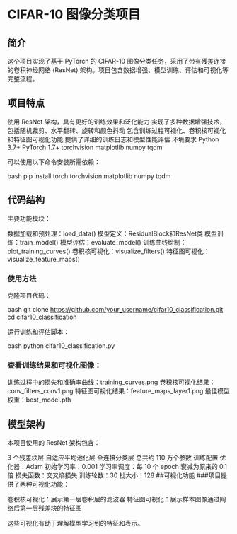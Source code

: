 # CIFAR-10 图像分类项目
## 简介
这个项目实现了基于 PyTorch 的 CIFAR-10 图像分类任务，采用了带有残差连接的卷积神经网络 (ResNet) 架构。项目包含数据增强、模型训练、评估和可视化等完整流程。
## 项目特点
使用 ResNet 架构，具有更好的训练效果和泛化能力
实现了多种数据增强技术，包括随机裁剪、水平翻转、旋转和颜色抖动
包含训练过程可视化、卷积核可视化和特征图可视化功能
提供了详细的训练日志和模型性能评估
环境要求
Python 3.7+
PyTorch 1.7+
torchvision
matplotlib
numpy
tqdm

可以使用以下命令安装所需依赖：

bash
pip install torch torchvision matplotlib numpy tqdm
## 代码结构
主要功能模块：

数据加载和预处理：load_data()
模型定义：ResidualBlock和ResNet类
模型训练：train_model()
模型评估：evaluate_model()
训练曲线绘制：plot_training_curves()
卷积核可视化：visualize_filters()
特征图可视化：visualize_feature_maps()
### 使用方法
克隆项目代码：

bash
git clone https://github.com/your_username/cifar10_classification.git
cd cifar10_classification

运行训练和评估脚本：

bash
python cifar10_classification.py

### 查看训练结果和可视化图像：
训练过程中的损失和准确率曲线：training_curves.png
卷积核可视化结果：conv_filters_conv1.png
特征图可视化结果：feature_maps_layer1.png
最佳模型权重：best_model.pth
## 模型架构
本项目使用的 ResNet 架构包含：

3 个残差块层
自适应平均池化层
全连接分类层
总共约 110 万个参数
训练配置
优化器：Adam
初始学习率：0.001
学习率调度：每 10 个 epoch 衰减为原来的 0.1 倍
损失函数：交叉熵损失
训练轮数：30
批大小：128
##可视化功能
###项目提供了两种可视化功能：

卷积核可视化：展示第一层卷积层的滤波器
特征图可视化：展示样本图像通过网络后第一层残差块的特征图

这些可视化有助于理解模型学习到的特征和表示。
